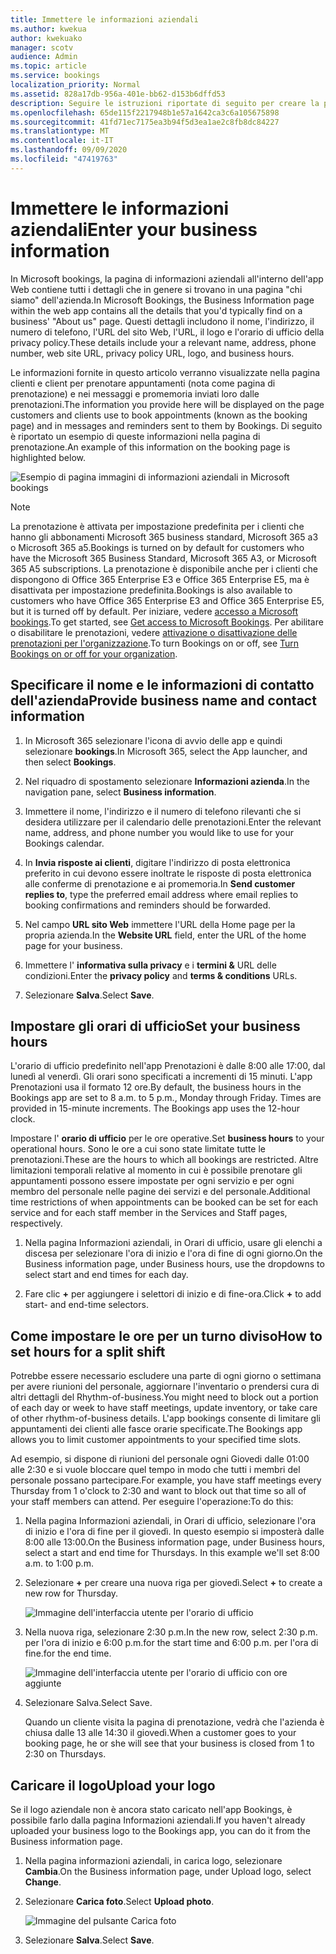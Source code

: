 ```yaml
---
title: Immettere le informazioni aziendali
ms.author: kwekua
author: kwekuako
manager: scotv
audience: Admin
ms.topic: article
ms.service: bookings
localization_priority: Normal
ms.assetid: 828a17db-956a-401e-bb62-d153b6dffd53
description: Seguire le istruzioni riportate di seguito per creare la pagina about US, inclusi il nome dell'azienda, l'indirizzo, il numero di telefono, l'URL, il logo e l'orario di ufficio di Microsoft bookings.
ms.openlocfilehash: 65de115f2217948b1e57a1642ca3c6a105675898
ms.sourcegitcommit: 41fd71ec7175ea3b94f5d3ea1ae2c8fb8dc84227
ms.translationtype: MT
ms.contentlocale: it-IT
ms.lasthandoff: 09/09/2020
ms.locfileid: "47419763"
---
```

# <a name="enter-your-business-information"></a><span data-ttu-id="49043-103">Immettere le informazioni aziendali</span><span class="sxs-lookup"><span data-stu-id="49043-103">Enter your business information</span></span>

<span data-ttu-id="49043-104">In Microsoft bookings, la pagina di informazioni aziendali all'interno dell'app Web contiene tutti i dettagli che in genere si trovano in una pagina "chi siamo" dell'azienda.</span><span class="sxs-lookup"><span data-stu-id="49043-104">In Microsoft Bookings, the Business Information page within the web app contains all the details that you'd typically find on a business' "About us" page.</span></span> <span data-ttu-id="49043-105">Questi dettagli includono il nome, l'indirizzo, il numero di telefono, l'URL del sito Web, l'URL, il logo e l'orario di ufficio della privacy policy.</span><span class="sxs-lookup"><span data-stu-id="49043-105">These details include your a relevant name, address, phone number, web site URL, privacy policy URL, logo, and business hours.</span></span>

<span data-ttu-id="49043-106">Le informazioni fornite in questo articolo verranno visualizzate nella pagina clienti e client per prenotare appuntamenti (nota come pagina di prenotazione) e nei messaggi e promemoria inviati loro dalle prenotazioni.</span><span class="sxs-lookup"><span data-stu-id="49043-106">The information you provide here will be displayed on the page customers and clients use to book appointments (known as the booking page) and in messages and reminders sent to them by Bookings.</span></span> <span data-ttu-id="49043-107">Di seguito è riportato un esempio di queste informazioni nella pagina di prenotazione.</span><span class="sxs-lookup"><span data-stu-id="49043-107">An example of this information on the booking page is highlighted below.</span></span>

   ![Esempio di pagina immagini di informazioni aziendali in Microsoft bookings](../media/bookings-business-info.png)

> [!NOTE]
> <span data-ttu-id="49043-109">La prenotazione è attivata per impostazione predefinita per i clienti che hanno gli abbonamenti Microsoft 365 business standard, Microsoft 365 a3 o Microsoft 365 a5.</span><span class="sxs-lookup"><span data-stu-id="49043-109">Bookings is turned on by default for customers who have the Microsoft 365 Business Standard, Microsoft 365 A3, or Microsoft 365 A5 subscriptions.</span></span> <span data-ttu-id="49043-110">La prenotazione è disponibile anche per i clienti che dispongono di Office 365 Enterprise E3 e Office 365 Enterprise E5, ma è disattivata per impostazione predefinita.</span><span class="sxs-lookup"><span data-stu-id="49043-110">Bookings is also available to customers who have Office 365 Enterprise E3 and Office 365 Enterprise E5, but it is turned off by default.</span></span> <span data-ttu-id="49043-111">Per iniziare, vedere [accesso a Microsoft bookings](get-access.md).</span><span class="sxs-lookup"><span data-stu-id="49043-111">To get started, see [Get access to Microsoft Bookings](get-access.md).</span></span> <span data-ttu-id="49043-112">Per abilitare o disabilitare le prenotazioni, vedere [attivazione o disattivazione delle prenotazioni per l'organizzazione](turn-bookings-on-or-off.md).</span><span class="sxs-lookup"><span data-stu-id="49043-112">To turn Bookings on or off, see [Turn Bookings on or off for your organization](turn-bookings-on-or-off.md).</span></span>

## <a name="provide-business-name-and-contact-information"></a><span data-ttu-id="49043-113">Specificare il nome e le informazioni di contatto dell'azienda</span><span class="sxs-lookup"><span data-stu-id="49043-113">Provide business name and contact information</span></span>

1. <span data-ttu-id="49043-114">In Microsoft 365 selezionare l'icona di avvio delle app e quindi selezionare **bookings**.</span><span class="sxs-lookup"><span data-stu-id="49043-114">In Microsoft 365, select the App launcher, and then select **Bookings**.</span></span>

1. <span data-ttu-id="49043-115">Nel riquadro di spostamento selezionare **Informazioni azienda**.</span><span class="sxs-lookup"><span data-stu-id="49043-115">In the navigation pane, select **Business information**.</span></span>

1. <span data-ttu-id="49043-116">Immettere il nome, l'indirizzo e il numero di telefono rilevanti che si desidera utilizzare per il calendario delle prenotazioni.</span><span class="sxs-lookup"><span data-stu-id="49043-116">Enter the relevant name, address, and phone number you would like to use for your Bookings calendar.</span></span>

1. <span data-ttu-id="49043-117">In **Invia risposte ai clienti**, digitare l'indirizzo di posta elettronica preferito in cui devono essere inoltrate le risposte di posta elettronica alle conferme di prenotazione e ai promemoria.</span><span class="sxs-lookup"><span data-stu-id="49043-117">In **Send customer replies to**, type the preferred email address where email replies to booking confirmations and reminders should be forwarded.</span></span>

1. <span data-ttu-id="49043-118">Nel campo **URL sito Web** immettere l'URL della Home page per la propria azienda.</span><span class="sxs-lookup"><span data-stu-id="49043-118">In the **Website URL** field, enter the URL of the home page for your business.</span></span>

1. <span data-ttu-id="49043-119">Immettere l' **informativa sulla privacy** e i **termini &** URL delle condizioni.</span><span class="sxs-lookup"><span data-stu-id="49043-119">Enter the **privacy policy** and **terms & conditions** URLs.</span></span>

1. <span data-ttu-id="49043-120">Selezionare **Salva**.</span><span class="sxs-lookup"><span data-stu-id="49043-120">Select **Save**.</span></span>

## <a name="set-your-business-hours"></a><span data-ttu-id="49043-121">Impostare gli orari di ufficio</span><span class="sxs-lookup"><span data-stu-id="49043-121">Set your business hours</span></span>

<span data-ttu-id="49043-p104">L'orario di ufficio predefinito nell'app Prenotazioni è dalle 8:00 alle 17:00, dal lunedì al venerdì. Gli orari sono specificati a incrementi di 15 minuti. L'app Prenotazioni usa il formato 12 ore.</span><span class="sxs-lookup"><span data-stu-id="49043-p104">By default, the business hours in the Bookings app are set to 8 a.m. to 5 p.m., Monday through Friday. Times are provided in 15-minute increments. The Bookings app uses the 12-hour clock.</span></span>

<span data-ttu-id="49043-126">Impostare l' **orario di ufficio** per le ore operative.</span><span class="sxs-lookup"><span data-stu-id="49043-126">Set **business hours** to your operational hours.</span></span> <span data-ttu-id="49043-127">Sono le ore a cui sono state limitate tutte le prenotazioni.</span><span class="sxs-lookup"><span data-stu-id="49043-127">These are the hours to which all bookings are restricted.</span></span> <span data-ttu-id="49043-128">Altre limitazioni temporali relative al momento in cui è possibile prenotare gli appuntamenti possono essere impostate per ogni servizio e per ogni membro del personale nelle pagine dei servizi e del personale.</span><span class="sxs-lookup"><span data-stu-id="49043-128">Additional time restrictions of when appointments can be booked can be set for each service and for each staff member in the Services and Staff pages, respectively.</span></span>

1. <span data-ttu-id="49043-129">Nella pagina Informazioni aziendali, in Orari di ufficio, usare gli elenchi a discesa per selezionare l'ora di inizio e l'ora di fine di ogni giorno.</span><span class="sxs-lookup"><span data-stu-id="49043-129">On the Business information page, under Business hours, use the dropdowns to select start and end times for each day.</span></span>

1. <span data-ttu-id="49043-130">Fare clic **+** per aggiungere i selettori di inizio e di fine-ora.</span><span class="sxs-lookup"><span data-stu-id="49043-130">Click **+** to add start- and end-time selectors.</span></span>

## <a name="how-to-set-hours-for-a-split-shift"></a><span data-ttu-id="49043-131">Come impostare le ore per un turno diviso</span><span class="sxs-lookup"><span data-stu-id="49043-131">How to set hours for a split shift</span></span>

<span data-ttu-id="49043-132">Potrebbe essere necessario escludere una parte di ogni giorno o settimana per avere riunioni del personale, aggiornare l'inventario o prendersi cura di altri dettagli del Rhythm-of-business.</span><span class="sxs-lookup"><span data-stu-id="49043-132">You might need to block out a portion of each day or week to have staff meetings, update inventory, or take care of other rhythm-of-business details.</span></span> <span data-ttu-id="49043-133">L'app bookings consente di limitare gli appuntamenti dei clienti alle fasce orarie specificate.</span><span class="sxs-lookup"><span data-stu-id="49043-133">The Bookings app allows you to limit customer appointments to your specified time slots.</span></span>

<span data-ttu-id="49043-134">Ad esempio, si dispone di riunioni del personale ogni Giovedi dalle 01:00 alle 2:30 e si vuole bloccare quel tempo in modo che tutti i membri del personale possano partecipare.</span><span class="sxs-lookup"><span data-stu-id="49043-134">For example, you have staff meetings every Thursday from 1 o'clock to 2:30 and want to block out that time so all of your staff members can attend.</span></span> <span data-ttu-id="49043-135">Per eseguire l'operazione:</span><span class="sxs-lookup"><span data-stu-id="49043-135">To do this:</span></span>

1. <span data-ttu-id="49043-p108">Nella pagina Informazioni aziendali, in Orari di ufficio, selezionare l'ora di inizio e l'ora di fine per il giovedì. In questo esempio si imposterà dalle 8:00 alle 13:00.</span><span class="sxs-lookup"><span data-stu-id="49043-p108">On the Business information page, under Business hours, select a start and end time for Thursdays. In this example we'll set 8:00 a.m. to 1:00 p.m.</span></span>

1. <span data-ttu-id="49043-139">Selezionare **+** per creare una nuova riga per giovedì.</span><span class="sxs-lookup"><span data-stu-id="49043-139">Select **+** to create a new row for Thursday.</span></span>

   ![Immagine dell'interfaccia utente per l'orario di ufficio](../media/bookings-split-shift.png)

1. <span data-ttu-id="49043-141">Nella nuova riga, selezionare 2:30 p.m.</span><span class="sxs-lookup"><span data-stu-id="49043-141">In the new row, select 2:30 p.m.</span></span> <span data-ttu-id="49043-142">per l'ora di inizio e 6:00 p.m.</span><span class="sxs-lookup"><span data-stu-id="49043-142">for the start time and 6:00 p.m.</span></span> <span data-ttu-id="49043-143">per l'ora di fine.</span><span class="sxs-lookup"><span data-stu-id="49043-143">for the end time.</span></span>

   ![Immagine dell'interfaccia utente per l'orario di ufficio con ore aggiunte](../media/bookings-split-shift-hours.png)

1. <span data-ttu-id="49043-145">Selezionare Salva.</span><span class="sxs-lookup"><span data-stu-id="49043-145">Select Save.</span></span>

    <span data-ttu-id="49043-146">Quando un cliente visita la pagina di prenotazione, vedrà che l'azienda è chiusa dalle 13 alle 14:30 il giovedì.</span><span class="sxs-lookup"><span data-stu-id="49043-146">When a customer goes to your booking page, he or she will see that your business is closed from 1 to 2:30 on Thursdays.</span></span>

## <a name="upload-your-logo"></a><span data-ttu-id="49043-147">Caricare il logo</span><span class="sxs-lookup"><span data-stu-id="49043-147">Upload your logo</span></span>

<span data-ttu-id="49043-148">Se il logo aziendale non è ancora stato caricato nell'app Bookings, è possibile farlo dalla pagina Informazioni aziendali.</span><span class="sxs-lookup"><span data-stu-id="49043-148">If you haven't already uploaded your business logo to the Bookings app, you can do it from the Business information page.</span></span>

1. <span data-ttu-id="49043-149">Nella pagina informazioni aziendali, in carica logo, selezionare **Cambia**.</span><span class="sxs-lookup"><span data-stu-id="49043-149">On the Business information page, under Upload logo, select **Change**.</span></span>

1. <span data-ttu-id="49043-150">Selezionare **Carica foto**.</span><span class="sxs-lookup"><span data-stu-id="49043-150">Select **Upload photo**.</span></span>

   ![Immagine del pulsante Carica foto](../media/bookings-upload-photo.png)

1. <span data-ttu-id="49043-152">Selezionare **Salva**.</span><span class="sxs-lookup"><span data-stu-id="49043-152">Select **Save**.</span></span>
